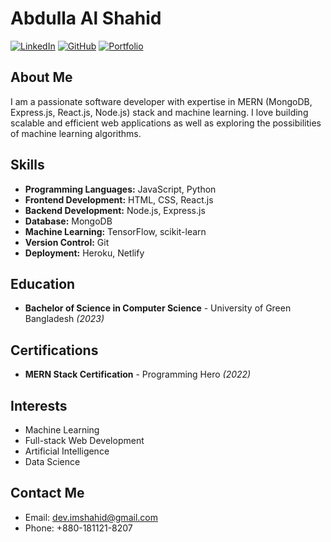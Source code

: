 # Abdulla Al Shahid

[![LinkedIn](https://img.shields.io/badge/-LinkedIn-blue?style=flat-square&logo=linkedin&logoColor=white&link=https://www.linkedin.com/in/abdulla-al-shahid/)](https://www.linkedin.com/in/abdulla-al-shahid/)
[![GitHub](https://img.shields.io/badge/-GitHub-black?style=flat-square&logo=github&logoColor=white&link=https://github.com/abdullaalshahid)](https://github.com/abdullaalshahid)
[![Portfolio](https://img.shields.io/badge/-Portfolio-orange?style=flat-square&logo=web&logoColor=white&link=https://abdullaalshahid.com/)](https://abdullaalshahid.com/)

## About Me

I am a passionate software developer with expertise in MERN (MongoDB, Express.js, React.js, Node.js) stack and machine learning. I love building scalable and efficient web applications as well as exploring the possibilities of machine learning algorithms.

## Skills

- **Programming Languages:** JavaScript, Python
- **Frontend Development:** HTML, CSS, React.js
- **Backend Development:** Node.js, Express.js
- **Database:** MongoDB
- **Machine Learning:** TensorFlow, scikit-learn
- **Version Control:** Git
- **Deployment:** Heroku, Netlify


## Education

- **Bachelor of Science in Computer Science** - University of Green Bangladesh *(2023)*

## Certifications

- **MERN Stack Certification** - Programming Hero *(2022)*

## Interests

- Machine Learning
- Full-stack Web Development
- Artificial Intelligence
- Data Science

## Contact Me

- Email: dev.imshahid@gmail.com
- Phone: +880-181121-8207

